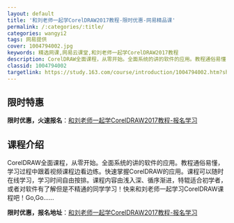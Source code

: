 ```yaml
---
layout: default
title: '和刘老师一起学CorelDRAW2017教程-限时优惠-网易精品课'
permalink: /:categories/:title/
categories: wangyi2
tags: 网易提供
cover: 1004794002.jpg
keywords: 精选网课,网易云课堂,和刘老师一起学CorelDRAW2017教程
description: CorelDRAW全面课程，从零开始。全面系统的讲的软件的应用。教程通俗易懂，学习过程中跟着视频课程边看边练。快速掌握C
classid: 1004794002
targetlink: https://study.163.com/course/introduction/1004794002.htm?share=1&shareId=1025206652&utm_campaign=share&utm_medium=iphoneShare&utm_source=&utm_u=1025206652
---
```


## 限时特惠

**限时优惠，火速报名**：[和刘老师一起学CorelDRAW2017教程-报名学习](https://study.163.com/course/introduction/1004794002.htm?share=1&shareId=1025206652&utm_campaign=share&utm_medium=iphoneShare&utm_source=&utm_u=1025206652)

## 课程介绍

CorelDRAW全面课程，从零开始。全面系统的讲的软件的应用。教程通俗易懂，学习过程中跟着视频课程边看边练。快速掌握CorelDRAW的应用。课程可以随时在线学习，学习时间自由按排。课程内容由浅入深、循序渐进，特辊适合初学者，或者对软件有了解但是不精通的同学学习！快来和刘老师一起学习CorelDRAW课程吧！Go,Go……

**限时优惠，报名地址**：[和刘老师一起学CorelDRAW2017教程-报名学习](https://study.163.com/course/introduction/1004794002.htm?share=1&shareId=1025206652&utm_campaign=share&utm_medium=iphoneShare&utm_source=&utm_u=1025206652)

